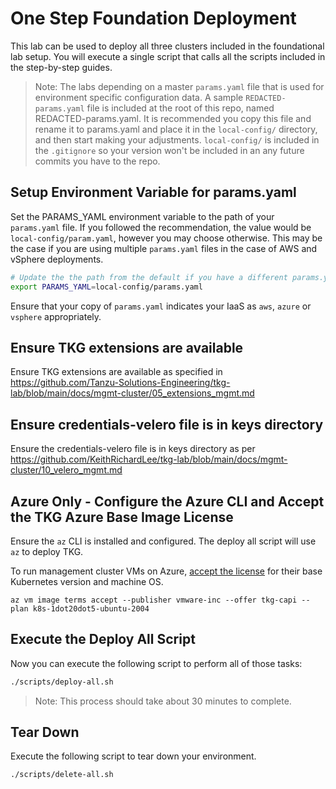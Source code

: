 # One Step Foundation Deployment

This lab can be used to deploy all three clusters included in the foundational lab setup.  You will execute a single script that calls all the scripts included in the step-by-step guides.  

>Note: The labs depending on a master `params.yaml` file that is used for environment specific configuration data.  A sample `REDACTED-params.yaml` file is included at the root of this repo, named REDACTED-params.yaml.  It is recommended you copy this file and rename it to params.yaml and place it in the `local-config/` directory, and then start making your adjustments.  `local-config/` is included in the `.gitignore` so your version won't be included in an any future commits you have to the repo.

## Setup Environment Variable for params.yaml

Set the PARAMS_YAML environment variable to the path of your `params.yaml` file.  If you followed the recommendation, the value would be `local-config/param.yaml`, however you may choose otherwise.  This may be the case if you are using multiple `params.yaml` files in the case of AWS and vSphere deployments.

```bash
# Update the the path from the default if you have a different params.yaml file name or location.
export PARAMS_YAML=local-config/params.yaml
```

Ensure that your copy of `params.yaml` indicates your IaaS as `aws`, `azure` or `vsphere` appropriately.

## Ensure TKG extensions are available

Ensure TKG extensions are available as specified in https://github.com/Tanzu-Solutions-Engineering/tkg-lab/blob/main/docs/mgmt-cluster/05_extensions_mgmt.md

## Ensure credentials-velero file is in keys directory

Ensure the credentials-velero file is in keys directory as per https://github.com/KeithRichardLee/tkg-lab/blob/main/docs/mgmt-cluster/10_velero_mgmt.md

## Azure Only - Configure the Azure CLI and Accept the TKG Azure Base Image License

Ensure the `az` CLI is installed and configured. The deploy all script will use `az` to deploy TKG.

To run management cluster VMs on Azure, [accept the license](https://docs.vmware.com/en/VMware-Tanzu-Kubernetes-Grid/1.3/vmware-tanzu-kubernetes-grid-13/GUID-mgmt-clusters-azure.html#accept-the-base-image-license-2) for their base Kubernetes version and machine OS.

```
az vm image terms accept --publisher vmware-inc --offer tkg-capi --plan k8s-1dot20dot5-ubuntu-2004
```

## Execute the Deploy All Script

Now you can execute the following script to perform all of those tasks:

```bash
./scripts/deploy-all.sh
```

>Note: This process should take about 30 minutes to complete.

## Tear Down

Execute the following script to tear down your environment.

```bash
./scripts/delete-all.sh
```
